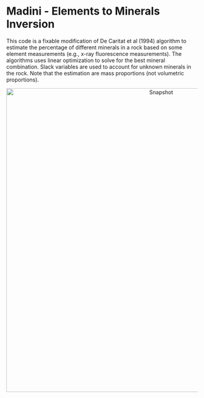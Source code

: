 # Madini - Elements to Minerals Inversion

This code is a fixable modification of De Caritat et al (1994) algorithm to estimate the percentage of different minerals in a rock based on some element measurements (e.g., x-ray fluorescence measurements). The algorithms uses linear optimization to solve for the best mineral combination. Slack variables are used to account for unknown minerals in the rock. Note that the estimation are mass proportions (not volumetric proportions). 


<div align="center">
    <img width=800 src="https://github.com/MosGeo/Strata/blob/master/ReadmeFiles/Snapshot.png" alt="Snapshot" title="Snapshot of software"</img>
</div>
